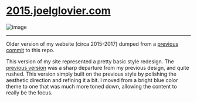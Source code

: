 [2015.joelglovier.com](https://2015.joelglovier.com)
==================

![image](https://user-images.githubusercontent.com/1319791/103162032-a9425180-479f-11eb-8c2c-a1c80a866975.png)

---

Older version of my website (circa 2015-2017) dumped from a [previous commit](https://github.com/jglovier/jglovier.github.io/commit/4d390135eb7ec64cbe7207ad33a8558d616cc1a6) to this repo.

This version of my site represented a pretty basic style redesign. The [previous version](https://github.com/jglovier/website-2013) was a sharp departure from my previous design, and quite rushed. This version simply built on the previous style by polishing the aesthetic direction and refining it a bit. I moved from a bright blue color theme to one that was much more toned down, allowing the content to really be the focus.